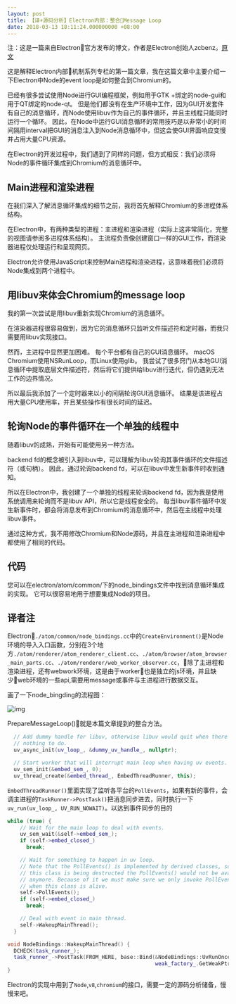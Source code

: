 ```yaml
---
layout: post
title: 【译+源码分析】Electron内部：整合Message Loop
date: 2018-03-13 18:11:24.000000000 +08:00
---
```


注：这是一篇来自Electron官方发布的博文，作者是Electron创始人zcbenz。[原文](https://electronjs.org/blog/electron-internals-node-integration)

这是解释Electron内部机制系列专栏的第一篇文章，我在这篇文章中主要介绍一下Electron中Node的event loop是如何整合到Chromium的。

已经有很多尝试使用Node进行GUI编程框架，例如用于GTK +绑定的node-gui和用于QT绑定的node-qt。 但是他们都没有在生产环境中工作，因为GUI开发套件有自己的消息循环，而Node使用libuv作为自己的事件循环，并且主线程只能同时运行一个循环。 因此，在Node中运行GUI消息循环的常用技巧是以非常小的时间间隔用interval把GUI的消息注入到Node消息循环中，但这会使GUI界面响应变慢并占用大量CPU资源。

在Electron的开发过程中，我们遇到了同样的问题，但方式相反：我们必须将Node的事件循环集成到Chromium的消息循环中。

## Main进程和渲染进程

在我们深入了解消息循环集成的细节之前，我将首先解释Chromium的多进程体系结构。

在Electron中，有两种类型的进程：主进程和渲染进程（实际上这非常简化，完整的视图请参阅多进程体系结构）。 主流程负责像创建窗口一样的GUI工作，而渲染器进程仅处理运行和呈现网页。

Electron允许使用JavaScript来控制Main进程和渲染进程，这意味着我们必须将Node集成到两个进程中。

## 用libuv来体会Chromium的message loop

我的第一次尝试是用libuv重新实现Chromium的消息循环。

在渲染器进程很容易做到，因为它的消息循环只监听文件描述符和定时器，而我只需要用libuv实现接口。

然而，主进程中显然更加困难。 每个平台都有自己的GUI消息循环。 macOS Chromium使用NSRunLoop，而Linux使用glib。 我尝试了很多窍门从本地GUI消息循环中提取底层文件描述符，然后将它们提供给libuv进行迭代，但仍遇到无法工作的边界情况。

所以最后我添加了一个定时器来以小的间隔轮询GUI消息循环。 结果是该进程占用大量CPU使用率，并且某些操作有很长时间的延迟。

## 轮询Node的事件循环在一个单独的线程中

随着libuv的成熟，开始有可能使用另一种方法。

backend fd的概念被引入到libuv中，可以理解为libuv轮询其事件循环的文件描述符（或句柄）。 因此，通过轮询backend fd，可以在libuv中发生新事件时收到通知。

所以在Electron中，我创建了一个单独的线程来轮询backend fd，因为我是使用系统调用来轮询而不是libuv API，所以它是线程安全的。 每当libuv事件循环中发生新事件时，都会将消息发布到Chromium的消息循环中，然后在主线程中处理libuv事件。

通过这种方式，我不用修改Chromium和Node源码，并且在主进程和渲染进程中都使用了相同的代码。

## 代码

您可以在electron/atom/common/下的node_bindings文件中找到消息循环集成的实现。 它可以很容易地用于想要集成Node的项目。


## 译者注

Electron`./atom/common/node_bindings.cc`中的`CreateEnvironment()`是Node环境的导入入口函数，分别在3个地方`./atom/renderer/atom_renderer_client.cc`、`./atom/browser/atom_browser_main_parts.cc`、`./atom/renderer/web_worker_observer.cc`，除了主进程和渲染进程，还有webwork环境，这是由于worker也是独立的js环境，并且缺少web环境的一些api,需要用message或事件与主进程进行数据交互。

画了一下node_bingding的流程图：

![img](../assets/18/node_binding.png)

PrepareMessageLoop()就是本篇文章提到的整合方法。
````C++
  // Add dummy handle for libuv, otherwise libuv would quit when there is
  // nothing to do.
  uv_async_init(uv_loop_, &dummy_uv_handle_, nullptr);

  // Start worker that will interrupt main loop when having uv events.
  uv_sem_init(&embed_sem_, 0);
  uv_thread_create(&embed_thread_, EmbedThreadRunner, this);
````

`EmbedThreadRunner()`里面实现了监听各平台的`PollEvents`，如果有新的事件，会调主进程的`TaskRunner->PostTask()`把消息同步进去，同时执行一下`uv_run(uv_loop_, UV_RUN_NOWAIT)`。以达到事件同步的目的

````C++
while (true) {
    // Wait for the main loop to deal with events.
    uv_sem_wait(&self->embed_sem_);
    if (self->embed_closed_)
      break;

    // Wait for something to happen in uv loop.
    // Note that the PollEvents() is implemented by derived classes, so when
    // this class is being destructed the PollEvents() would not be available
    // anymore. Because of it we must make sure we only invoke PollEvents()
    // when this class is alive.
    self->PollEvents();
    if (self->embed_closed_)
      break;

    // Deal with event in main thread.
    self->WakeupMainThread();
  }

void NodeBindings::WakeupMainThread() {
  DCHECK(task_runner_);
  task_runner_->PostTask(FROM_HERE, base::Bind(&NodeBindings::UvRunOnce,
                                               weak_factory_.GetWeakPtr()));
}

````

Electron的实现中用到了`Node`,`v8`,`chromium`的接口，需要一定的源码分析储备，慢慢来吧。

